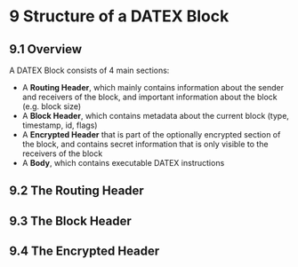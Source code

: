 # 9 Structure of a DATEX Block

## 9.1 Overview

A DATEX Block consists of 4 main sections:

- A **Routing Header**, which mainly contains information about the sender and
  receivers of the block, and important information about the block (e.g. block
  size)
- A **Block Header**, which contains metadata about the current block (type,
  timestamp, id, flags)
- A **Encrypted Header** that is part of the optionally encrypted section of the
  block, and contains secret information that is only visible to the receivers
  of the block
- A **Body**, which contains executable DATEX instructions

<DXBProtocolViewer speck="./assets/structures/dxb.json"></DXBProtocolViewer>

## 9.2 The Routing Header

<speck-table level="2" file="./assets/structures/dxb.json" section="Routing Header">
</speck-table>

## 9.3 The Block Header

<speck-table level="2" file="./assets/structures/dxb.json" section="Block Header">
</speck-table>

## 9.4 The Encrypted Header

<speck-table level="2" file="./assets/structures/dxb.json" section="Encrypted Header">
</speck-table>
